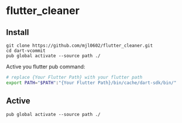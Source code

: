 # flutter_cleaner


## Install

```shell
git clone https://github.com/mjl0602/flutter_cleaner.git
cd dart-vcommit
pub global activate --source path ./
```

Active you flutter pub command: 

```bash
# replace {Your Flutter Path} with your flutter path
export PATH="$PATH":"{Your Flutter Path}/bin/cache/dart-sdk/bin/"
```

## Active 
```
pub global activate --source path ./
```